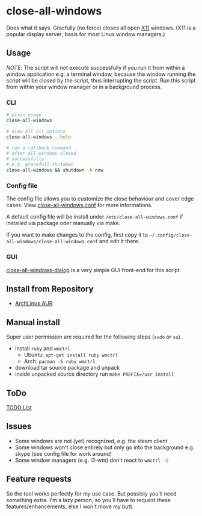 close-all-windows
=================

Does what it says.
Gracfully (no force) closes all open [X11](http://www.x.org/) windows.
(X11 is a popular display server; basis for most Linux window managers.)

## Usage

_NOTE_: The script will not execute successfully if you run it from within a window application e.g. a terminal window, because the window running the script will be closed by the script, thus interrupting the script. Run this script from within your window manager or in a background process.

### CLI
```bash
# plain usage
close-all-windows

# view all cli options
close-all-windows --help

# run a callback command
# after all windows closed
# successfully
# e.g. gracefull shutdown
close-all-windows && shutdown -h now
```

### Config file
The config file allows you to customize the close behaviour and cover edge cases. View [close-all-windows.conf](close-all-windows.conf) for more informations.

A default config file will be install under `/etc/close-all-windows.conf` if installed via package oder manually via make.

If you want to make changes to the config, first copy it to `~/.config/close-all-windows/close-all-windows.conf` and edit it there.


### GUI
[close-all-windows-dialog](https://github.com/vilnius-leopold/close-all-windows-dialog) is a very simple GUI front-end for this script.

## Install from Repository
- [ArchLinux AUR](https://aur.archlinux.org/packages/close-all-windows/)

## Manual install
Super user permission are required for the following steps (`sudo` or `su`).

- install `ruby` and `wmctrl`
	- Ubuntu: `apt-get install ruby wmctrl`
	- Arch: `pacman -S ruby wmctrl`
- download tar source package and unpack
- inside unpacked source directory run `make PREFIX=/usr install`

## ToDo
[TODO List](TODO.md)

## Issues
- Some windows are not (yet) recognized, e.g. the steam client
- Some windows won't close entirely but only go into the background e.g. skype (see config file for work around)
- Some window managers (e.g. i3-wm) don't react to `wmctrl -c`

## Feature requests
So the tool works perfectly for my use case. But possibly you'll need something extra.
I'm a lazy person, so you'll have to request these features/enhancements, else I won't move my butt.